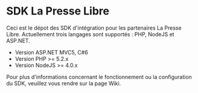 # SDK La Presse Libre

Ceci est le dépot des SDK d'intégration pour les partenaires La Presse Libre. Actuellement trois langages sont supportés : PHP, NodeJS et ASP.NET.

- Version ASP.NET MVC5, C#6
- Version PHP >= 5.2.x
- Version NodeJS >= 4.0.x

Pour plus d'informations concernant le fonctionnement ou la configuration du SDK, veuillez vous rendre sur la page Wiki.

